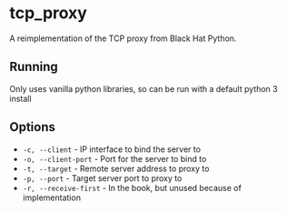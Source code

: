 # tcp_proxy
A reimplementation of the TCP proxy from Black Hat Python. 

##  Running
Only uses vanilla python libraries, so can be run with a default python 3 install

## Options

* `-c, --client` - IP interface to bind the server to
* `-o, --client-port` - Port for the server to bind to
* `-t, --target` - Remote server address to proxy to
* `-p, --port` - Target server port to proxy to
* `-r, --receive-first` - In the book, but unused because of implementation